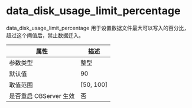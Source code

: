 data_disk_usage_limit_percentage 
=====================================================

data_disk_usage_limit_percentage 用于设置数据文件最大可以写入的百分比，超过这个阈值后，禁止数据迁入。


|      **属性**      |   **描述**    |
|------------------|-------------|
| 参数类型             | 整型          |
| 默认值              | 90          |
| 取值范围             | \[50, 100\] |
| 是否重启 OBServer 生效 | 否           |



